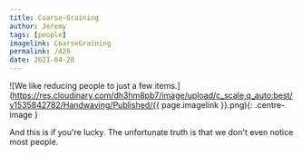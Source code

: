 ```yaml
---
title: Coarse-Graining
author: Jeremy
tags: [people]
imagelink: CoarseGraining
permalink: /428
date: 2021-04-28
---
```


![We like reducing people to just a few items.](https://res.cloudinary.com/dh3hm8pb7/image/upload/c_scale,q_auto:best/v1535842782/Handwaving/Published/{{ page.imagelink }}.png){: .centre-image }

And this is if you're lucky. The unfortunate truth is that we don't even notice most people.
